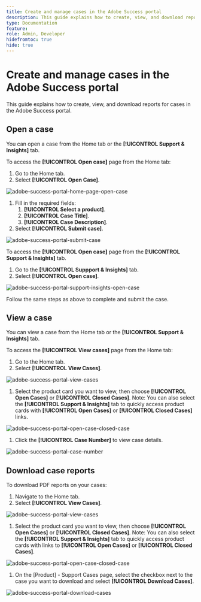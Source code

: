 ```yaml
---
title: Create and manage cases in the Adobe Success portal
description: This guide explains how to create, view, and download reports for cases in the Adobe Success portal.
type: Documentation
feature: 
role: Admin, Developer
hidefromtoc: true
hide: true 
---
```

# Create and manage cases in the Adobe Success portal

This guide explains how to create, view, and download reports for cases in the Adobe Success portal. 

## Open a case

You can open a case from the Home tab or the **[!UICONTROL Support & Insights]** tab.

To access the **[!UICONTROL Open case]** page from the Home tab:

1. Go to the Home tab.
1. Select **[!UICONTROL Open Case]**. 

![adobe-success-portal-home-page-open-case](assets/technical-personaadobe-success-portal-home-page-open-case.png)

1. Fill in the required fields:
   1. **[!UICONTROL Select a product]**.
   1. **[!UICONTROL Case Title]**.
   1. **[!UICONTROL Case Description]**.
1. Select **[!UICONTROL Submit case]**.

![adobe-success-portal-submit-case](assets/adobe-success-portal-submit-case.png)


To access the **[!UICONTROL Open case]** page from the **[!UICONTROL Support & Insights]** tab.

1. Go to the  **[!UICONTROL Suppport & Insights]** tab.
1. Select **[!UICONTROL Open case]**.

![adobe-success-portal-support-insights-open-case](assets/adobe-success-portal-support-insights-open-case.png)

Follow the same steps as above to complete and submit the case.

## View a case

You can view a case from the Home tab or the **[!UICONTROL Support & Insights]** tab. 

To access the **[!UICONTROL View cases]** page from the Home tab:
1.	Go to the Home tab.
2.	Select **[!UICONTROL View Cases]**.

![adobe-success-portal-view-cases](assets/adobe-success-portal-view-cases.png)

1.	Select the product card you want to view, then choose **[!UICONTROL Open Cases]** or **[!UICONTROL Closed Cases]**. Note: You can also select the **[!UICONTROL Support & Insights]** tab to quickly access product cards with **[!UICONTROL Open Cases]** or **[!UICONTROL Closed Cases]** links.

![adobe-success-portal-open-case-closed-case](assets/adobe-success-portal-open-case-closed-case.png)

1.	Click the **[!UICONTROL Case Number]** to view case details.  

![adobe-success-portal-case-number](assets/adobe-success-portal-case-number.png)

## Download case reports

To download PDF reports on your cases: 

1. Navigate to the Home tab.
1. Select **[!UICONTROL View Cases]**.

![adobe-success-portal-view-cases](assets/adobe-success-portal-view-cases.png)

1. Select the product card you want to view, then choose **[!UICONTROL Open Cases]** or **[!UICONTROL Closed Cases]**. Note: You can also select the **[!UICONTROL Support & Insights]** tab to quickly access product cards with links to **[!UICONTROL Open Cases]** or **[!UICONTROL Closed Cases]**.

![adobe-success-portal-open-case-closed-case](assets/adobe-success-portal-open-case-closed-case.png)

1. On the [Product] - Support Cases page, select the checkbox next to the case you want to download and select **[!UICONTROL Download Cases]**.

![adobe-success-portal-download-cases](assets/adobe-success-portal-download-cases.png)
